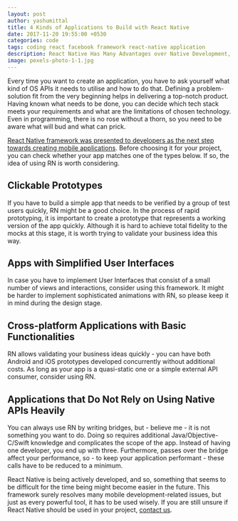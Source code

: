 ```yaml
---
layout: post
author: yashumittal
title: 4 Kinds of Applications to Build with React Native
date: 2017-11-20 19:55:00 +0530
categories: code
tags: coding react facebook framework react-native application
description: React Native Has Many Advantages over Native Development, but It’s Not the Best Fit for All Kinds of Apps
image: pexels-photo-1-1.jpg
---
```


Every time you want to create an application, you have to ask yourself what kind of OS APIs it needs to utilise and how to do that. Defining a problem-solution fit from the very beginning helps in delivering a top-notch product. Having known what needs to be done, you can decide which tech stack meets your requirements and what are the limitations of chosen technology. Even in programming, there is no rose without a thorn, so you need to be aware what will bud and what can prick.

[React Native framework was presented to developers as the next step towards creating mobile applications](/why-you-should-consider-react-native-for-your-mobile-app). Before choosing it for your project, you can check whether your app matches one of the types below. If so, the idea of using RN is worth considering.

## Clickable Prototypes

If you have to build a simple app that needs to be verified by a group of test users quickly, RN might be a good choice. In the process of rapid prototyping, it is important to create a prototype that represents a working version of the app quickly. Although it is hard to achieve total fidelity to the mocks at this stage, it is worth trying to validate your business idea this way.

## Apps with Simplified User Interfaces

In case you have to implement User Interfaces that consist of a small number of views and interactions, consider using this framework. It might be harder to implement sophisticated animations with RN, so please keep it in mind during the design stage.

## Cross-platform Applications with Basic Functionalities

RN allows validating your business ideas quickly - you can have both Android and iOS prototypes developed concurrently without additional costs. As long as your app is a quasi-static one or a simple external API consumer, consider using RN.

## Applications that Do Not Rely on Using Native APIs Heavily

You can always use RN by writing bridges, but - believe me -  it is not something you want to do. Doing so requires additional Java/Objective-C/Swift knowledge and complicates the scope of the app. Instead of having one developer, you end up with three. Furthermore, passes over the bridge affect your performance, so - to keep your application performant - these calls have to be reduced to a minimum.

React Native is being actively developed, and so, something that seems to be difficult for the time being might become easier in the future. This framework surely resolves many mobile development-related issues, but just as every powerful tool, it has to be used wisely. If you are still unsure if React Native should be used in your project, [contact us](//www.codecarrot.net).
